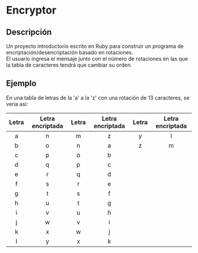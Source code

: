 # Encryptor

## Descripción

Un proyecto introductorio escrito en Ruby para construir un programa de encriptación/desencriptación basado en rotaciones.<br>
El usuario ingresa el mensaje junto con el número de rotaciones en las que la tabla de caracteres tendrá que cambiar su orden. 

## Ejemplo

En una tabla de letras de la 'a' a la 'z' con una rotación de 13 caracteres, se vería asi:

|   Letra   |    Letra encriptada   |   Letra   |    Letra encriptada   |   Letra   |    Letra encriptada   |
|:---------:|:---------------------:|:---------:|:---------------------:|:---------:|:---------------------:|
|     a     |           n           |     m     |           z           |     y     |           l           |
|     b     |           o           |     n     |           a           |     z     |           m           |
|     c     |           p           |     o     |           b           |
|     d     |           q           |     p     |           c           |
|     e     |           r           |     q     |           d           |
|     f     |           s           |     r     |           e           |
|     g     |           t           |     s     |           f           |
|     h     |           u           |     t     |           g           |
|     i     |           v           |     u     |           h           |
|     j     |           w           |     v     |           i           |
|     k     |           x           |     w     |           j           |
|     l     |           y           |     x     |           k           |
